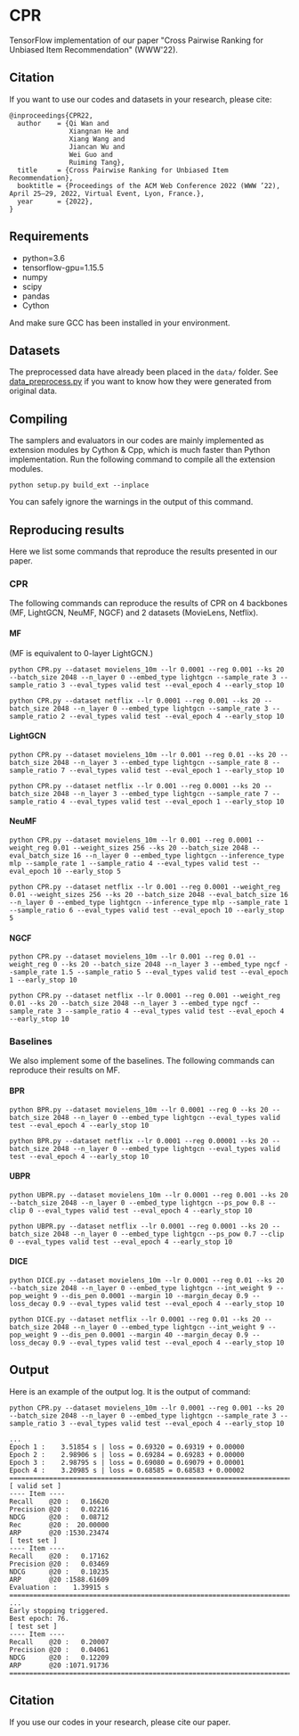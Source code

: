 # CPR

TensorFlow implementation of our paper "Cross Pairwise Ranking for Unbiased Item Recommendation" (WWW'22).

## Citation

If you want to use our codes and datasets in your research, please cite:

```
@inproceedings{CPR22,
  author    = {Qi Wan and
               Xiangnan He and
               Xiang Wang and
               Jiancan Wu and
               Wei Guo and
               Ruiming Tang},
  title     = {Cross Pairwise Ranking for Unbiased Item Recommendation},
  booktitle = {Proceedings of the ACM Web Conference 2022 (WWW ’22), April 25–29, 2022, Virtual Event, Lyon, France.},
  year      = {2022},
}
```


## Requirements

- python=3.6
- tensorflow-gpu=1.15.5
- numpy
- scipy
- pandas
- Cython

And make sure GCC has been installed in your environment.

## Datasets

The preprocessed data have already been placed in the `data/` folder. See [data_preprocess.py](data_preprocess.py) if you want to know how they were generated from original data.

## Compiling

The samplers and evaluators in our codes are mainly implemented as extension modules by Cython & Cpp, which is much faster than Python implementation. Run the following command to compile all the extension modules.

```shell
python setup.py build_ext --inplace
```

You can safely ignore the warnings in the output of this command.

## Reproducing results

Here we list some commands that reproduce the results presented in our paper.

### CPR

The following commands can reproduce the results of CPR on 4 backbones (MF, LightGCN, NeuMF, NGCF) and 2 datasets (MovieLens, Netflix).

#### MF

(MF is equivalent to 0-layer LightGCN.)

```shell
python CPR.py --dataset movielens_10m --lr 0.0001 --reg 0.001 --ks 20 --batch_size 2048 --n_layer 0 --embed_type lightgcn --sample_rate 3 --sample_ratio 3 --eval_types valid test --eval_epoch 4 --early_stop 10 
```

```shell
python CPR.py --dataset netflix --lr 0.0001 --reg 0.001 --ks 20 --batch_size 2048 --n_layer 0 --embed_type lightgcn --sample_rate 3 --sample_ratio 2 --eval_types valid test --eval_epoch 4 --early_stop 10 
```

#### LightGCN

```shell
python CPR.py --dataset movielens_10m --lr 0.001 --reg 0.01 --ks 20 --batch_size 2048 --n_layer 3 --embed_type lightgcn --sample_rate 8 --sample_ratio 7 --eval_types valid test --eval_epoch 1 --early_stop 10 
```

```shell
python CPR.py --dataset netflix --lr 0.001 --reg 0.0001 --ks 20 --batch_size 2048 --n_layer 3 --embed_type lightgcn --sample_rate 7 --sample_ratio 4 --eval_types valid test --eval_epoch 1 --early_stop 10 
```

#### NeuMF

```shell
python CPR.py --dataset movielens_10m --lr 0.001 --reg 0.0001 --weight_reg 0.01 --weight_sizes 256 --ks 20 --batch_size 2048 --eval_batch_size 16 --n_layer 0 --embed_type lightgcn --inference_type mlp --sample_rate 1 --sample_ratio 4 --eval_types valid test --eval_epoch 10 --early_stop 5 
```

```shell
python CPR.py --dataset netflix --lr 0.001 --reg 0.0001 --weight_reg 0.01 --weight_sizes 256 --ks 20 --batch_size 2048 --eval_batch_size 16 --n_layer 0 --embed_type lightgcn --inference_type mlp --sample_rate 1 --sample_ratio 6 --eval_types valid test --eval_epoch 10 --early_stop 5 
```

#### NGCF

```shell
python CPR.py --dataset movielens_10m --lr 0.001 --reg 0.01 --weight_reg 0 --ks 20 --batch_size 2048 --n_layer 3 --embed_type ngcf --sample_rate 1.5 --sample_ratio 5 --eval_types valid test --eval_epoch 1 --early_stop 10 
```

```shell
python CPR.py --dataset netflix --lr 0.0001 --reg 0.001 --weight_reg 0.01 --ks 20 --batch_size 2048 --n_layer 3 --embed_type ngcf --sample_rate 3 --sample_ratio 4 --eval_types valid test --eval_epoch 4 --early_stop 10 
```

### Baselines

We also implement some of the baselines. The following commands can reproduce their results on MF.

#### BPR

```shell
python BPR.py --dataset movielens_10m --lr 0.0001 --reg 0 --ks 20 --batch_size 2048 --n_layer 0 --embed_type lightgcn --eval_types valid test --eval_epoch 4 --early_stop 10 
```

```shell
python BPR.py --dataset netflix --lr 0.0001 --reg 0.00001 --ks 20 --batch_size 2048 --n_layer 0 --embed_type lightgcn --eval_types valid test --eval_epoch 4 --early_stop 10 
```

#### UBPR

```shell
python UBPR.py --dataset movielens_10m --lr 0.0001 --reg 0.001 --ks 20 --batch_size 2048 --n_layer 0 --embed_type lightgcn --ps_pow 0.8 --clip 0 --eval_types valid test --eval_epoch 4 --early_stop 10 
```

```shell
python UBPR.py --dataset netflix --lr 0.0001 --reg 0.0001 --ks 20 --batch_size 2048 --n_layer 0 --embed_type lightgcn --ps_pow 0.7 --clip 0 --eval_types valid test --eval_epoch 4 --early_stop 10 
```

#### DICE

```shell
python DICE.py --dataset movielens_10m --lr 0.0001 --reg 0.01 --ks 20 --batch_size 2048 --n_layer 0 --embed_type lightgcn --int_weight 9 --pop_weight 9 --dis_pen 0.0001 --margin 10 --margin_decay 0.9 --loss_decay 0.9 --eval_types valid test --eval_epoch 4 --early_stop 10 
```

```shell
python DICE.py --dataset netflix --lr 0.0001 --reg 0.01 --ks 20 --batch_size 2048 --n_layer 0 --embed_type lightgcn --int_weight 9 --pop_weight 9 --dis_pen 0.0001 --margin 40 --margin_decay 0.9 --loss_decay 0.9 --eval_types valid test --eval_epoch 4 --early_stop 10 
```

## Output

Here is an example of the output log. It is the output of command:

```shell
python CPR.py --dataset movielens_10m --lr 0.0001 --reg 0.001 --ks 20 --batch_size 2048 --n_layer 0 --embed_type lightgcn --sample_rate 3 --sample_ratio 3 --eval_types valid test --eval_epoch 4 --early_stop 10 
```

```
...
Epoch 1 :    3.51854 s | loss = 0.69320 = 0.69319 + 0.00000
Epoch 2 :    2.98906 s | loss = 0.69284 = 0.69283 + 0.00000
Epoch 3 :    2.98795 s | loss = 0.69080 = 0.69079 + 0.00001
Epoch 4 :    3.20985 s | loss = 0.68585 = 0.68583 + 0.00002
============================================================================================================================================
[ valid set ]
---- Item ----
Recall    @20 :   0.16620
Precision @20 :   0.02216
NDCG      @20 :   0.08712
Rec       @20 :  20.00000
ARP       @20 :1530.23474
[ test set ]
---- Item ----
Recall    @20 :   0.17162
Precision @20 :   0.03469
NDCG      @20 :   0.10235
ARP       @20 :1588.61609
Evaluation :    1.39915 s
============================================================================================================================================
...
Early stopping triggered.
Best epoch: 76.
[ test set ]
---- Item ----
Recall    @20 :   0.20007
Precision @20 :   0.04061
NDCG      @20 :   0.12209
ARP       @20 :1071.91736
============================================================================================================================================
```

## Citation

If you use our codes in your research, please cite our paper.
